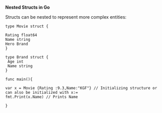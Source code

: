 
**Nested Structs in Go**

Structs can be nested to represent more complex entities:

```
type Movie struct {

Rating float64
Name string
Hero Brand
}

type Brand struct {
 Age int
 Name string
}

func main(){

var x = Movie {Rating :9.3,Name:"KGF"} // Initializing structure or can also be initialized with x:= 
fmt.Print(x.Name) // Prints Name

}

```
